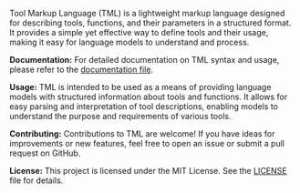 Tool Markup Language (TML) is a lightweight markup language designed for describing tools, functions, and their parameters in a structured format. It provides a simple yet effective way to define tools and their usage, making it easy for language models to understand and process.

**Documentation:**
For detailed documentation on TML syntax and usage, please refer to the [documentation file](/docs.md).

**Usage:**
TML is intended to be used as a means of providing language models with structured information about tools and functions. It allows for easy parsing and interpretation of tool descriptions, enabling models to understand the purpose and requirements of various tools.

**Contributing:**
Contributions to TML are welcome! If you have ideas for improvements or new features, feel free to open an issue or submit a pull request on GitHub.

**License:**
This project is licensed under the MIT License. See the [LICENSE](LICENSE) file for details.